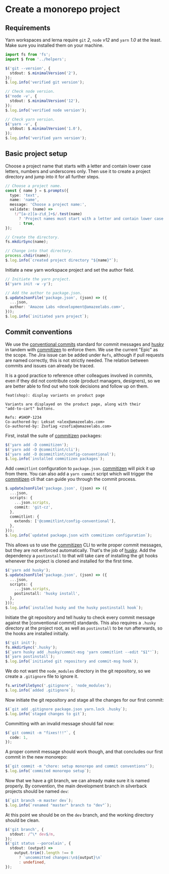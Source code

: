# Create a monorepo project

## Requirements

Yarn workspaces and lerna require `git` _2_, `node` _v12_ and `yarn` _1.0_ at
the least. Make sure you installed them on your machine.

```typescript
import fs from 'fs';
import $ from '../helpers';
```

```typescript
$('git --version', {
  stdout: $.minimalVersion('2'),
});
$.log.info('verified git version');

// Check node version.
$('node -v', {
  stdout: $.minimalVersion('12'),
});
$.log.info('verified node version');

// Check yarn version.
$('yarn -v', {
  stdout: $.minimalVersion('1.0'),
});
$.log.info('verified yarn version');
```

## Basic project setup

Choose a project name that starts with a letter and contain lower case letters,
numbers and underscores only. Then use it to create a project directory and jump
into it for all further steps.

```typescript
// Choose a project name.
const { name } = $.prompts({
  type: 'text',
  name: 'name',
  message: 'Choose a project name:',
  validate: (name) =>
    !/^[a-z][a-z\d_]+$/.test(name)
      ? 'Project names must start with a letter and contain lower case letters, numbers and underscores only.'
      : true,
});

// Create the directory.
fs.mkdirSync(name);

// Change into that directory.
process.chdir(name);
$.log.info(`created project directory "${name}"`);
```

Initiate a new yarn workspace project and set the author field.

```typescript
// Initiate the yarn project.
$('yarn init -w -y');

// Add the author to package.json.
$.updateJsonFile('package.json', (json) => ({
  ...json,
  author: 'Amazee Labs <development@amazeelabs.com>',
}));
$.log.info(`initiated yarn project`);
```

## Commit conventions

We use the [conventional commits] standard for commit messages and [husky] in
tandem with [commitizen] to enforce them. We use the current "Epic" as the
scope. The Jira issue can be added under `Refs`, although if pull requests are
named correctly, this is not strictly needed. The relation between commits and
issues can already be traced.

It is a good practice to reference other colleagues involved in commits, even if
they did not contribute code (product managers, designers), so we are better
able to find out who took decisions and follow up on them.

    feat(shop): display variants on product page

    Variants are displayed on the product page, along with their
    "add-to-cart" buttons.

    Refs: #SHOP-1234
    Co-authored-by: Leksat <alex@amazeelabs.com>
    Co-authored-by: Zsofiag <zsofia@amazeelabs.com>

[conventional commits]: https://www.conventionalcommits.org/en/v1.0.0/
[husky]: https://www.npmjs.com/package/husky
[commitizen]: https://www.npmjs.com/package/commitizen

First, install the suite of [commitizen] packages:

```typescript
$('yarn add -D commitizen');
$('yarn add -D @commitlint/cli');
$('yarn add -D @commitlint/config-conventional');
$.log.info(`installed commitizen packages`);
```

Add `commitlint` configuration to `package.json`. [commitizen] will pick it up
from there. You can also add a `yarn commit` script which will trigger the
[commitizen] cli that can guide you through the commit process.

```typescript
$.updateJsonFile('package.json', (json) => ({
  ...json,
  scripts: {
    ...json.scripts,
    commit: 'git-cz',
  },
  commitlint: {
    extends: ['@commitlint/config-conventional'],
  },
}));
$.log.info(`updated package.json with commitizen configuration`);
```

This allows us to use the [commitizen] CLI to write proper commit messages, but
they are not enforced automatically. That's the job of [husky]. Add the
dependency a `postinstall` to that will take care of installing the git hooks
whenever the project is cloned and installed for the first time.

```typescript
$('yarn add husky');
$.updateJsonFile('package.json', (json) => ({
  ...json,
  scripts: {
    ...json.scripts,
    postinstall: 'husky install',
  },
}));
$.log.info(`installed husky and the husky postinstall hook`);
```

Initiate the git repository and tell husky to check every commit message against
the [conventional commit] standards. This also requires a `.husky` directory at
the project root, as well as `postinstall` to be run afterwards, so the hooks
are installed initially.

```typescript
$('git init');
fs.mkdirSync('.husky');
$(`yarn husky add .husky/commit-msg 'yarn commitlint --edit "$1"'`);
$(`yarn postinstall`);
$.log.info(`initiated git repository and commit-msg hook`);
```

We do not want the `node_modules` directory in the git repository, so we create
a `.gitignore` file to ignore it.

```typescript
fs.writeFileSync('.gitignore', 'node_modules');
$.log.info(`added .gitignore`);
```

Now initiate the git repository and stage all the changes for our first commit:

```typescript
$(`git add .gitignore package.json yarn.lock .husky`);
$.log.info(`staged changes to git`);
```

Committing with an invalid message should fail now:

```typescript
$(`git commit -m "fixes!!!"`, {
  code: 1,
});
```

A proper commit message should work though, and that concludes our first commit
in the new monorepo:

```typescript
$(`git commit -m "chore: setup monorepo and commit conventions"`);
$.log.info(`commited monorepo setup`);
```

Now that we have a git branch, we can already make sure it is named properly. By
convention, the main development branch in silverback projects should be named
`dev`:

```typescript
$(`git branch -m master dev`);
$.log.info(`renamed "master" branch to "dev"`);
```

At this point we should be on the `dev` branch, and the working directory should
be clean.

```typescript
$('git branch', {
  stdout: /^\* dev$/m,
});
$('git status --porcelain', {
  stdout: (output) =>
    output.trim().length !== 0
      ? `uncommitted changes:\n${output}\n`
      : undefined,
});
```
